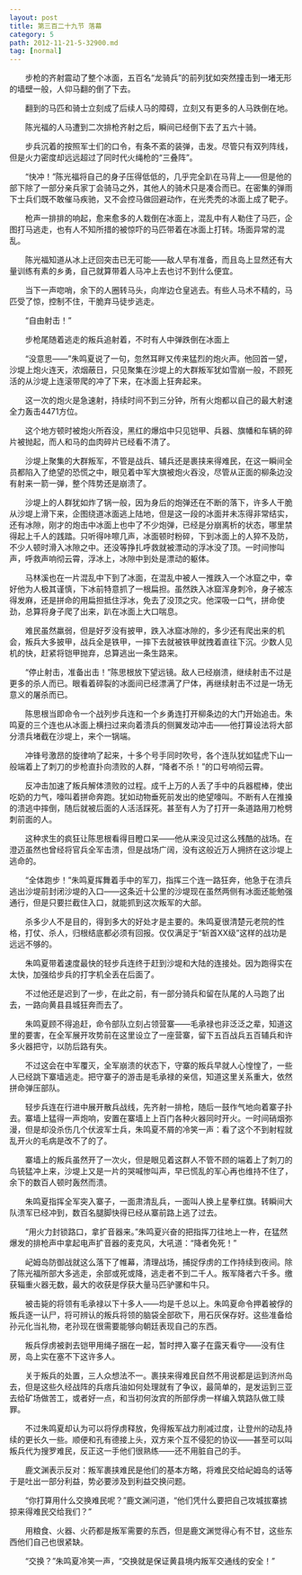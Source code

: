 ```yaml
---
layout: post
title: 第三百二十九节 落幕
category: 5
path: 2012-11-21-5-32900.md
tag: [normal]
---
```


　　步枪的齐射震动了整个冰面，五百名“龙骑兵”的前列犹如突然撞击到一堵无形的墙壁一般，人仰马翻的倒了下去。

　　翻到的马匹和骑士立刻成了后续人马的障碍，立刻又有更多的人马跌倒在地。

　　陈光福的人马遭到二次排枪齐射之后，瞬间已经倒下去了五六十骑。

　　步兵沉着的按照军士们的口令，有条不紊的装弹，击发。尽管只有双列阵线，但是火力密度却远远超过了同时代火绳枪的“三叠阵”。

　　“快冲！”陈光福将自己的身子压得低低的，几乎完全趴在马背上——但是他的部下除了一部分亲兵家丁会骑马之外，其他人的骑术只是凑合而已。在密集的弹雨下士兵们既不敢催马疾驰，又不会控马做回避动作，在光秃秃的冰面上成了靶子。

　　枪声一排排的响起，愈来愈多的人栽倒在冰面上，混乱中有人勒住了马匹，企图打马逃走，也有人不知所措的被惊吓的马匹带着在冰面上打转。场面异常的混乱。

　　陈光福知道从冰上迂回突击已无可能——敌人早有准备，而且岛上显然还有大量训练有素的乡勇，自己就算带着人马冲上去也讨不到什么便宜。

　　当下一声唿哨，余下的人圈转马头，向岸边仓皇逃去。有些人马术不精的，马匹受了惊，控制不住，干脆弃马徒步逃走。

　　“自由射击！”

　　步枪尾随着逃走的叛兵追射着，不时有人中弹跌倒在冰面上

　　“没意思——”朱鸣夏说了一句，忽然耳畔又传来猛烈的炮火声。他回首一望，沙堤上炮火连天，浓烟蔽日，只见聚集在沙堤上的大群叛军犹如雪崩一般，不顾死活的从沙堤上连滚带爬的冲了下来，在冰面上狂奔起来。

　　这一次的炮火是急速射，持续时间不到三分钟，所有火炮都以自己的最大射速全力轰击4471方位。

　　这个地方顿时被炮火所吞没，黑红的爆焰中只见铠甲、兵器、旗幡和车辆的碎片被抛起，而人和马的血肉碎片已经看不清了。

　　沙堤上聚集的大群叛军，不管是战兵、辅兵还是裹挟来得难民，在这一瞬间全员都陷入了绝望的恐慌之中，眼见着中军大旗被炮火吞没，尽管从正面的柳条边没有射来一箭一弹，整个阵势还是崩溃了。

　　沙堤上的人群犹如炸了锅一般，因为身后的炮弹还在不断的落下，许多人干脆从沙堤上滑下来，企图绕道冰面逃上陆地，但是这一段的冰面并未冻得非常结实，还有冰隙，刚才的炮击中冰面上也中了不少炮弹，已经是分崩离析的状态，哪里禁得起上千人的践踏。只听得咔嚓几声，冰面顿时粉碎，下到冰面上的人猝不及防，不少人顿时滑入冰隙之中。还没等挣扎呼救就被漂动的浮冰没了顶。一时间惨叫声，呼救声响彻云霄，浮冰上，冰隙中到处是漂动的躯体。

　　马林溪也在一片混乱中下到了冰面，在混乱中被人一推跌入一个冰窟之中，幸好他为人极其谨慎，下冰前特意抓了一根扁担。虽然跌入冰窟浑身刺冷，身子被冻得发麻，还是拼命的用扁担抵住浮冰，免去了没顶之灾。他深吸一口气，拼命使劲，总算将身子爬了出来，趴在冰面上大口喘息。

　　难民虽然羸弱，但是好歹没有披甲，跌入冰窟冰隙的，多少还有爬出来的机会，叛兵大多披甲，战兵全是铁甲，一摔下去就被铁甲就拽着直往下沉。少数人见机的快，赶紧将铠甲抛弃，总算逃出一条生路来。

　　“停止射击，准备出击！”陈思根放下望远镜。敌人已经崩溃，继续射击不过是更多的杀人而已。眼看着碎裂的冰面间已经漂满了尸体，再继续射击不过是一场无意义的屠杀而已。

　　陈思根当即命令一个战列步兵连和一个乡勇连打开柳条边的大门开始追击。朱鸣夏的三个连也从冰面上横扫过来向着溃兵的侧翼发动冲击——他打算设法将大部分溃兵堵截在沙堤上，来个一锅端。

　　冲锋号激昂的旋律响了起来，十多个号手同时吹号，各个连队犹如猛虎下山一般端着上了刺刀的步枪直扑向溃败的人群，“降者不杀！”的口号响彻云霄。

　　反冲击加速了叛兵解体溃败的过程。成千上万的人丢了手中的兵器棍棒，使出吃奶的力气，嚎叫着拼命奔跑。犹如动物垂死前发出的绝望嚎叫。不断有人在推搡的溃逃中摔倒，随后就被后面的人活活踩死。甚至有人为了打开一条道路用刀枪劈刺前面的人。

　　这种求生的疯狂让陈思根看得目瞪口呆——他从来没见过这么残酷的战场。在澄迈虽然也曾经将官兵全军击溃，但是战场广阔，没有这般近万人拥挤在这沙堤上逃命的。

　　“全体跑步！”朱鸣夏挥舞着手中的军刀，指挥三个连一路狂奔，他急于在溃兵逃出沙堤前封闭沙堤的入口——这条近十公里的沙堤现在虽然两侧有冰面还能勉强通行，但是只要拦截住入口，就能抓到这次叛军的大部。

　　杀多少人不是目的，得到多大的好处才是主要的。朱鸣夏很清楚元老院的性格，打仗、杀人，归根结底都必须有回报。仅仅满足于“斩首XX级”这样的战功是远远不够的。

　　朱鸣夏带着速度最快的轻步兵连终于赶到沙堤和大陆的连接处。因为跑得实在太快，加强给步兵的打字机全丢在后面了。

　　不过他还是迟到了一步，在此之前，有一部分骑兵和留在队尾的人马跑了出去，一路向黄县县城狂奔而去了。

　　朱鸣夏顾不得追赶，命令部队立刻占领营寨——毛承禄也非泛泛之辈，知道这里的要害，在全军展开攻势前在这里设立了一座营寨，留下五百战兵五百辅兵和许多火器把守，以防后路有失。

　　不过这会在中军覆灭，全军崩溃的状态下，守寨的叛兵早就人心惶惶了，一些人已经跳下寨墙逃走。把守寨子的游击是毛承禄的亲信，知道这里关系重大，依然拼命弹压部队。

　　轻步兵连在行进中展开散兵战线，先齐射一排枪，随后一鼓作气地向着寨子扑去。寨墙上猛得一声炮响，安置在寨墙上上百门各种火器同时开火。一时间硝烟弥漫，但是却没杀伤几个伏波军士兵，朱鸣夏不屑的冷笑一声：看了这个不到射程就乱开火的毛病是改不了的了。

　　寨墙上的叛兵虽然开了一次火，但是眼见着这群人不管不顾的端着上了刺刀的鸟铳猛冲上来，沙堤上又是一片的哭喊惨叫声，早已慌乱的军心再也维持不住了，余下的数百人顿时轰然而溃。

　　朱鸣夏指挥全军突入寨子，一面肃清乱兵，一面叫人换上星拳红旗。转瞬间大队溃军已经冲到，数百名腿脚快得已经从寨前路上逃了过去。

　　“用火力封锁路口，拿扩音器来。”朱鸣夏兴奋的把指挥刀往地上一杵，在猛然爆发的排枪声中拿起电声扩音器的麦克风，大吼道：“降者免死！”

　　屺姆岛防御战就这么落下了帷幕，清理战场，捕捉俘虏的工作持续到夜间。除了陈光福所部大多逃走，余部或死或降，逃走者不到二千人。叛军降者六千多。缴获辎重火器无数，最大的收获是俘获大量马匹驴骡和牛只。

　　被击毙的将领有毛承禄以下十多人——均是千总以上。朱鸣夏命令押着被俘的叛兵逐一认尸，将可辨认的叛兵将领的脑袋全部砍下，用石灰保存好。这些准备给孙元化当礼物，老孙现在很需要能够向朝廷表现自己的东西。

　　叛兵俘虏被剥去铠甲用绳子捆在一起，暂时押入寨子在露天看守——没有住房，岛上实在塞不下这许多人。

　　关于叛兵的处置，三人众想法不一。裹挟来得难民自然不用说都是运到济州岛去，但是这些久经战阵的兵痞兵油如何处理就有了争议，最简单的，是发运到三亚去给矿场做苦工，或者好一点，和当初何汝宾的所部俘虏一样编入筑路队做工赎罪。

　　不过朱鸣夏却认为可以将俘虏释放，免得叛军战力削减过度，让登州的动乱持续的更长久一些。顺便和孔有德接上头，双方来个互不侵犯的协议——甚至可以叫叛兵代为搜罗难民，反正这一手他们很熟练——还不用脏自己的手。

　　鹿文渊表示反对：叛军裹挟难民是他们的基本方略，将难民交给屺姆岛的话等于是吐出一部分利益，势必要涉及到利益交换问题。

　　“你打算用什么交换难民呢？”鹿文渊问道，“他们凭什么要把自己攻城拔寨掳掠来得难民交给我们？”

　　用粮食、火器、火药都是叛军需要的东西，但是鹿文渊觉得心有不甘，这些东西他们自己也很紧缺。

　　“交换？”朱鸣夏冷笑一声，“交换就是保证黄县境内叛军交通线的安全！”
